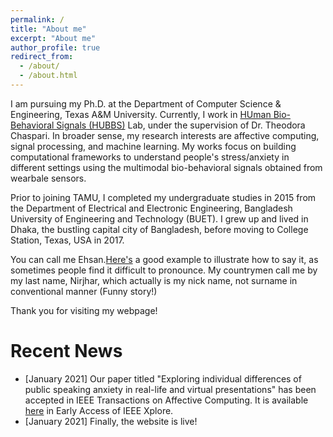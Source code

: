 ```yaml
---
permalink: /
title: "About me"
excerpt: "About me"
author_profile: true
redirect_from: 
  - /about/
  - /about.html
---
```


I am pursuing my Ph.D. at the Department of Computer Science & Engineering, Texas A&M University. 
Currently, I work in [HUman Bio-Behavioral Signals (HUBBS)](https://hubbs.engr.tamu.edu/) Lab, under the supervision of Dr. Theodora Chaspari. 
In broader sense, my research interests are affective computing, signal processing, and machine learning. 
My works focus on building computational frameworks to understand people's stress/anxiety in different settings using the multimodal bio-behavioral signals obtained from wearbale sensors. 


Prior to joining TAMU, I completed my undergraduate studies in 2015 from the Department of Electrical and Electronic Engineering, Bangladesh University of Engineering and Technology (BUET).
I grew up and lived in Dhaka, the bustling capital city of Bangladesh, before moving to College Station, Texas, USA in 2017.

You can call me Ehsan.[Here's](https://www.pronouncenames.com/mp3/38813_13802773550677.mp3) a good example to illustrate how to say it, as sometimes people find it difficult to pronounce. 
My countrymen call me by my last name, Nirjhar, which actually is my nick name, not surname in conventional manner (Funny story!)

Thank you for visiting my webpage!


Recent News
======
* [January 2021] Our paper titled "Exploring individual differences of public speaking anxiety in real-life and virtual presentations" has been accepted in IEEE Transactions on Affective Computing. It is available [here](https://ieeexplore.ieee.org/document/9311251) in Early Access of IEEE Xplore.
* [January 2021] Finally, the website is live!
